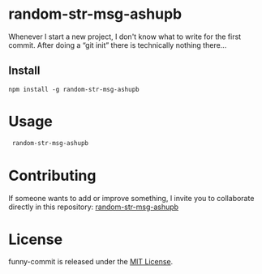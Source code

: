 # random-str-msg-ashupb

Whenever I start a new project, I don't know what to write for the first commit. After doing a “git init” there is technically nothing there...

## Install

```npm
npm install -g random-str-msg-ashupb
```

# Usage

```bash
 random-str-msg-ashupb
```

# Contributing

If someone wants to add or improve something, I invite you to collaborate directly in this repository: [random-str-msg-ashupb](https://github.com/ashupb/random-str-msg-ashupb)

# License

funny-commit is released under the [MIT License](https://opensource.org/licenses/MIT).